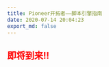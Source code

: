 ```yaml
---
title: Pioneer开拓者——脚本引擎指南
date: 2020-07-14 20:04:23
export_md: false
---
```


<section class="mdui-typo theme-post__card__content">
          <h1><b style="color:red">即将到来!!</b></h1>